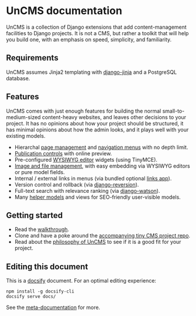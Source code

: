 # UnCMS documentation

UnCMS is a collection of Django extensions that add content-management facilities to Django projects.
It is not a CMS, but rather a toolkit that will help you build one,
with an emphasis on speed, simplicity, and familiarity.

## Requirements

UnCMS assumes Jinja2 templating with [django-jinja](https://github.com/niwinz/django-jinja) and a PostgreSQL database.

## Features

UnCMS comes with just enough features for building the normal small-to-medium-sized content-heavy websites,
and leaves other decisions to your project.
It has no opinions about how your project should be structured, it has minimal opinions about how the admin looks, and it plays well with your existing models.

* Hierarchal [page management](pages-app.md) and [navigation menus](rendering-navigation.md) with no depth limit.
* [Publication controls](publication-control.md) with online preview.
* Pre-configured [WYSIWYG editor](html-editor.md) widgets (using TinyMCE).
* [Image and file management](media-app.md), with easy embedding via WYSIWYG editors or pure model fields.
* Internal / external links in menus (via bundled optional [links app](links-app.md)).
* Version control and rollback (via [django-reversion](https://github.com/etianen/django-reversion)).
* Full-text search with relevance ranking (via [django-watson](https://github.com/etianen/django-watson)).
* Many [helper models](helpers.md) and views for SEO-friendly user-visible models.

## Getting started

* Read the [walkthrough](walkthrough.md).
* Clone and have a poke around the [accompanying tiny CMS project repo](https://github.com/lewiscollard/tiny-uncms-project).
* Read about the [philosophy of UnCMS](philosophy.md) to see if it is a good fit for your project.

## Editing this document

This is a [docsify](https://docsify.js.org/) document. For an optimal editing experience:

```
npm install -g docsify-cli
docsify serve docs/
```

See the [meta-documentation](DOCUMENTATION-README.md) for more.
